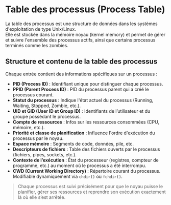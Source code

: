 # Table des processus (Process Table)

La table des processus est une structure de données dans les systèmes d'exploitation de type Unix/Linux.  
Elle est stockée dans la mémoire noyau (kernel memory) et permet de gérer et suivre l'ensemble des processus actifs, ainsi que certains processus terminés comme les zombies.

## Structure et contenu de la table des processus

Chaque entrée contient des informations spécifiques sur un processus :

- **PID (Process ID)** : Identifiant unique pour distinguer chaque processus.
- **PPID (Parent Process ID)** : PID du processus parent qui a créé le processus courant.
- **Statut du processus** : Indique l'état actuel du processus (Running, Waiting, Stopped, Zombie, etc.).
- **UID et GID (User ID et Group ID)** : Identifiants de l’utilisateur et du groupe possédant le processus.
- **Compte de ressources** : Infos sur les ressources consommées (CPU, mémoire, etc.).
- **Priorité et classe de planification** : Influence l'ordre d'exécution du processus par le noyau.
- **Espace mémoire** : Segments de code, données, pile, etc.
- **Descripteurs de fichiers** : Table des fichiers ouverts par le processus (fichiers, pipes, sockets, etc.).
- **Contexte de l’exécution** : État du processeur (registres, compteur de programme, etc.) au moment où le processus a été interrompu.
- **CWD (Current Working Directory)** : Répertoire courant du processus. Modifiable dynamiquement via `chdir()` ou `fchdir()`.

> Chaque processus est suivi précisément pour que le noyau puisse le planifier, gérer ses ressources et reprendre son exécution exactement là où elle s’est arrêtée.

